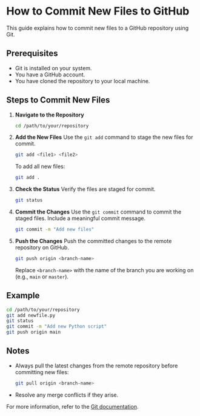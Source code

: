 # How to Commit New Files to GitHub

This guide explains how to commit new files to a GitHub repository using Git.

## Prerequisites

- Git is installed on your system.
- You have a GitHub account.
- You have cloned the repository to your local machine.

## Steps to Commit New Files

1. **Navigate to the Repository**
   ```bash
   cd /path/to/your/repository
   ```

2. **Add the New Files**
   Use the `git add` command to stage the new files for commit.
   ```bash
   git add <file1> <file2>
   ```
   To add all new files:
   ```bash
   git add .
   ```

3. **Check the Status**
   Verify the files are staged for commit.
   ```bash
   git status
   ```

4. **Commit the Changes**
   Use the `git commit` command to commit the staged files. Include a meaningful commit message.
   ```bash
   git commit -m "Add new files"
   ```

5. **Push the Changes**
   Push the committed changes to the remote repository on GitHub.
   ```bash
   git push origin <branch-name>
   ```
   Replace `<branch-name>` with the name of the branch you are working on (e.g., `main` or `master`).

## Example

```bash
cd /path/to/your/repository
git add newfile.py
git status
git commit -m "Add new Python script"
git push origin main
```

## Notes

- Always pull the latest changes from the remote repository before committing new files:
  ```bash
  git pull origin <branch-name>
  ```
- Resolve any merge conflicts if they arise.

For more information, refer to the [Git documentation](https://git-scm.com/doc).

